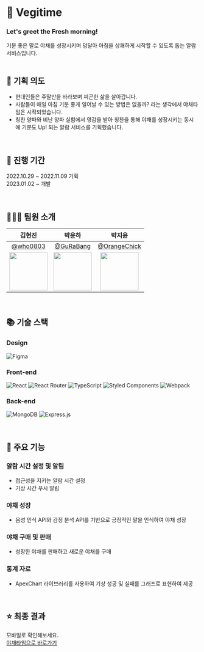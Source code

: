# 🥗 Vegitime

### Let's greet the Fresh morning!
<div> 기분 좋은 말로 야채를 성장시키며 덩달아 아침을 상쾌하게 시작할 수 있도록 돕는 알람 서비스입니다.</div>
<br>

## 🤔 기획 의도
- 현대인들은 주말만을 바라보며 피곤한 삶을 살아갑니다. 
- 사람들이 매일 아침 기분 좋게 일어날 수 있는 방법은 없을까? 라는 생각에서 야채타임은 시작되었습니다.
- 칭찬 양파와 비난 양파 실험에서 영감을 받아 칭찬을 통해 야채를 성장시키는 동시에 기분도 Up! 되는 알람 서비스를 기획했습니다. 

<br>

## 📅 진행 기간

2022.10.29 ~ 2022.11.09 기획
<br>
2023.01.02 ~ 개발

<br>

## 👩‍👧‍👦 팀원 소개

|                                    김현진                                    |                                    박윤하                                    |                                    박지윤                                    |
| :--------------------------------------------------------------------------: | :--------------------------------------------------------------------------: | :--------------------------------------------------------------------------: |
|                [@who0803](https://github.com/who0803)                |                  [@GuRaBang](https://github.com/GuRaBang)                   |             [@OrangeChick](https://github.com/OrangeChick)              |
| <img src="https://avatars.githubusercontent.com/u/65334125?v=4" width="100"> | <img src="https://avatars.githubusercontent.com/u/87111950?v=4" width="100"> | <img src="https://avatars.githubusercontent.com/u/99635366?v=4" width="100"> |

<br>

## 📚 기술 스택
### Design
![Figma](https://img.shields.io/badge/figma-%23F24E1E.svg?style=for-the-badge&logo=figma&logoColor=white)

### Front-end
![React](https://img.shields.io/badge/react-%2320232a.svg?style=for-the-badge&logo=react&logoColor=%2361DAFB)
![React Router](https://img.shields.io/badge/React_Router-CA4245?style=for-the-badge&logo=react-router&logoColor=white)
![TypeScript](https://img.shields.io/badge/typescript-%23007ACC.svg?style=for-the-badge&logo=typescript&logoColor=white)
![Styled Components](https://img.shields.io/badge/styled--components-DB7093?style=for-the-badge&logo=styled-components&logoColor=white)
![Webpack](https://img.shields.io/badge/webpack-%238DD6F9.svg?style=for-the-badge&logo=webpack&logoColor=black)

### Back-end
![MongoDB](https://img.shields.io/badge/MongoDB-%234ea94b.svg?style=for-the-badge&logo=mongodb&logoColor=white)
![Express.js](https://img.shields.io/badge/express.js-%23404d59.svg?style=for-the-badge&logo=express&logoColor=%2361DAFB)

<br>

## 📌 주요 기능
### 알람 시간 설정 및 알림 
  - 접근성을 지키는 알람 시간 설정
  - 기상 시간 푸시 알림

### 야채 성장
  - 음성 인식 API와 감정 분석 API를 기반으로 긍정적인 말을 인식하여 야채 성장 

### 야채 구매 및 판매
  - 성장한 야채를 판매하고 새로운 야채를 구매

### 통계 자료 
  - ApexChart 라이브러리를 사용하여 기상 성공 및 실패를 그래프로 표현하여 제공

<br>

## ⭐ 최종 결과
모바일로 확인해보세요.
<br>
[야채타임으로 바로가기](https://vegitime-376814.du.r.appspot.com/)


